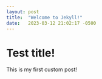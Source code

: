 ```yaml
---
layout: post
title:  "Welcome to Jekyll!"
date:   2023-03-12 21:02:17 -0500
---
```


# Test title!

This is my first custom post!